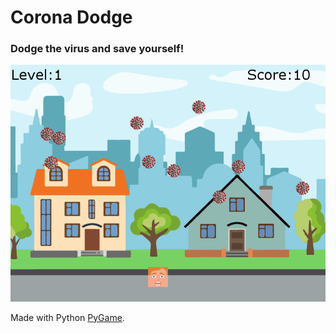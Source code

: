# Corona Dodge
### Dodge the virus and save yourself!
<img src="gameplay.png" alt="gameplay" width=650>

Made with Python [PyGame](https://pypi.org/project/pygame/).

